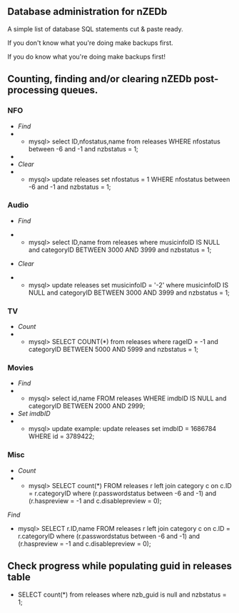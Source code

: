 ## Database administration for nZEDb

A simple list of database SQL statements cut & paste ready.

If you don't know what you're doing make backups first.

If you do know what you're doing make backups first!


## Counting, finding and/or clearing nZEDb post-processing queues.

### NFO
* _Find_
* * mysql> select ID,nfostatus,name from releases WHERE nfostatus between -6 and -1 and nzbstatus = 1;
*  
* _Clear_
* * mysql> update releases set nfostatus = 1 WHERE nfostatus between -6 and -1 and nzbstatus = 1;

### Audio
* _Find_
* * mysql> select ID,name from releases where musicinfoID IS NULL and categoryID BETWEEN 3000 AND 3999 and nzbstatus = 1;

* _Clear_
* * mysql> update releases set musicinfoID = '-2' where musicinfoID IS NULL and categoryID BETWEEN 3000 AND 3999 and nzbstatus = 1;

### TV
* _Count_
* * mysql> SELECT COUNT(*) from releases where rageID = -1 and categoryID BETWEEN 5000 AND 5999 and nzbstatus = 1;

### Movies
* _Find_
* * mysql> select id,name FROM releases WHERE imdbID IS NULL and categoryID BETWEEN 2000 AND 2999;
* _Set imdbID_
* * mysql> update example: update releases set imdbID = 1686784 WHERE id = 3789422; 

### Misc
* _Count_
* * mysql> SELECT count(*) FROM releases r left join category c on c.ID = r.categoryID where (r.passwordstatus between -6 and -1) and (r.haspreview = -1 and c.disablepreview = 0);

_Find_
* mysql> SELECT r.ID,name FROM releases r left join category c on c.ID = r.categoryID where (r.passwordstatus between -6 and -1) and (r.haspreview = -1 and c.disablepreview = 0);





## Check progress while populating guid in releases table
* SELECT count(*) from releases where nzb_guid is null and nzbstatus = 1;